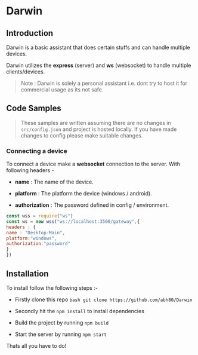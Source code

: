 # Darwin

## Introduction

Darwin is a basic assistant that does certain stuffs and can handle multiple devices.

Darwin utilizes the **express** (server) and **ws** (websocket) to handle multiple clients/devices.

> Note : Darwin is solely a personal assistant i.e. dont try to host it for commercial usage as its not safe.

## Code Samples
> These samples are written assuming there are no changes in `src/config.json` and project is hosted locally.
> If you have made changes to config please make suitable changes.

### Connecting a device 
To connect a device make a **websocket** connection to the server.
With following headers -
- **name** : The name of the device.

- **platform** : The platform the device (windows / android).

- **authorization** : The password defined in config / environment.

```js
const wss = require("ws")
const ws = new wss("ws://localhost:3500/gateway",{
headers : {
name : "Desktop-Main",
platform:"windows",
authorization:"password"
}
})
```

## Installation

To install follow the following steps :-
- Firstly clone this repo ```bash
git clone https://github.com/abh80/Darwin```

- Secondly hit the `npm install` to install dependencies

- Build the project by running `npm build`

- Start the server by running `npm start`

Thats all you have to do!
